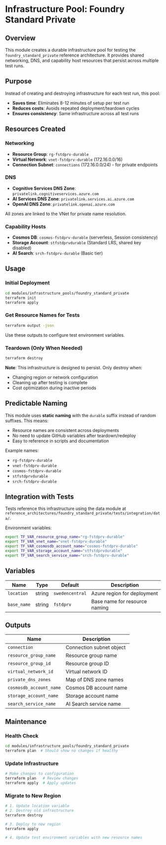 # Infrastructure Pool: Foundry Standard Private

## Overview

This module creates a durable infrastructure pool for testing the `foundry_standard_private` reference architecture. It provides shared networking, DNS, and capability host resources that persist across multiple test runs.

## Purpose

Instead of creating and destroying infrastructure for each test run, this pool:

- **Saves time**: Eliminates 8-12 minutes of setup per test run
- **Reduces costs**: Avoids repeated deployment/teardown cycles
- **Ensures consistency**: Same infrastructure across all test runs

## Resources Created

### Networking

- **Resource Group**: `rg-fstdprv-durable`
- **Virtual Network**: `vnet-fstdprv-durable` (172.16.0.0/16)
- **Connection Subnet**: `connections` (172.16.0.0/24) - for private endpoints

### DNS

- **Cognitive Services DNS Zone**: `privatelink.cognitiveservices.azure.com`
- **AI Services DNS Zone**: `privatelink.services.ai.azure.com`
- **OpenAI DNS Zone**: `privatelink.openai.azure.com`

All zones are linked to the VNet for private name resolution.

### Capability Hosts

- **Cosmos DB**: `cosmos-fstdprv-durable` (serverless, Session consistency)
- **Storage Account**: `stfstdprvdurable` (Standard LRS, shared key disabled)
- **AI Search**: `srch-fstdprv-durable` (Basic tier)

## Usage

### Initial Deployment

```bash
cd modules/infrastructure_pools/foundry_standard_private
terraform init
terraform apply
```

### Get Resource Names for Tests

```bash
terraform output -json
```

Use these outputs to configure test environment variables.

### Teardown (Only When Needed)

```bash
terraform destroy
```

**Note**: This infrastructure is designed to persist. Only destroy when:

- Changing region or network configuration
- Cleaning up after testing is complete
- Cost optimization during inactive periods

## Predictable Naming

This module uses **static naming** with the `durable` suffix instead of random suffixes. This means:

- Resource names are consistent across deployments
- No need to update GitHub variables after teardown/redeploy
- Easy to reference in scripts and documentation

Example names:

- `rg-fstdprv-durable`
- `vnet-fstdprv-durable`
- `cosmos-fstdprv-durable`
- `stfstdprvdurable`
- `srch-fstdprv-durable`

## Integration with Tests

Tests reference this infrastructure using the data module at `reference_architectures/foundry_standard_private/tests/integration/data/`.

Environment variables:

```bash
export TF_VAR_resource_group_name="rg-fstdprv-durable"
export TF_VAR_vnet_name="vnet-fstdprv-durable"
export TF_VAR_cosmosdb_account_name="cosmos-fstdprv-durable"
export TF_VAR_storage_account_name="stfstdprvdurable"
export TF_VAR_search_service_name="srch-fstdprv-durable"
```

## Variables

| Name        | Type   | Default         | Description                   |
|-------------|--------|-----------------|-------------------------------|
| `location`  | string | `swedencentral` | Azure region for deployment   |
| `base_name` | string | `fstdprv`       | Base name for resource naming |

## Outputs

| Name                    | Description              |
|-------------------------|--------------------------|
| `connection`            | Connection subnet object |
| `resource_group_name`   | Resource group name      |
| `resource_group_id`     | Resource group ID        |
| `virtual_network_id`    | Virtual network ID       |
| `private_dns_zones`     | Map of DNS zone names    |
| `cosmosdb_account_name` | Cosmos DB account name   |
| `storage_account_name`  | Storage account name     |
| `search_service_name`   | AI Search service name   |

## Maintenance

### Health Check

```bash
cd modules/infrastructure_pools/foundry_standard_private
terraform plan  # Should show no changes if healthy
```

### Update Infrastructure

```bash
# Make changes to configuration
terraform plan   # Review changes
terraform apply  # Apply updates
```

### Migrate to New Region

```bash
# 1. Update location variable
# 2. Destroy old infrastructure
terraform destroy

# 3. Deploy to new region
terraform apply

# 4. Update test environment variables with new resource names
```

